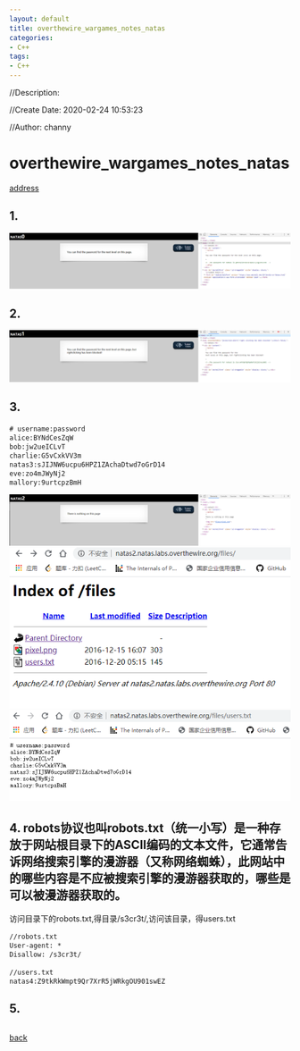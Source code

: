 ```yaml
---
layout: default
title: overthewire_wargames_notes_natas
categories:
- C++
tags:
- C++
---
```

//Description:

//Create Date: 2020-02-24 10:53:23

//Author: channy

# overthewire_wargames_notes_natas

[address](https://overthewire.org/wargames/natas/)

## 1. <!--The password for natas1 is gtVrDuiDfck831PqWsLEZy5gyDz1clto -->

![natas1](./natas/natas1.png)

## 2. <!--The password for natas2 is ZluruAthQk7Q2MqmDeTiUij2ZvWy2mBi -->

![natas2](./natas/natas2.png)

## 3.

```
# username:password
alice:BYNdCesZqW
bob:jw2ueICLvT
charlie:G5vCxkVV3m
natas3:sJIJNW6ucpu6HPZ1ZAchaDtwd7oGrD14
eve:zo4mJWyNj2
mallory:9urtcpzBmH
```

![natas3](./natas/natas3.png)
![natas3-1](./natas/natas3-1.png)
![natas3-2](./natas/natas3-2.png)

## 4. robots协议也叫robots.txt（统一小写）是一种存放于网站根目录下的ASCII编码的文本文件，它通常告诉网络搜索引擎的漫游器（又称网络蜘蛛），此网站中的哪些内容是不应被搜索引擎的漫游器获取的，哪些是可以被漫游器获取的。

访问目录下的robots.txt,得目录/s3cr3t/,访问该目录，得users.txt

```
//robots.txt
User-agent: *
Disallow: /s3cr3t/

//users.txt
natas4:Z9tkRkWmpt9Qr7XrR5jWRkgOU901swEZ
```

## 5. 

```

```
[back](/)

